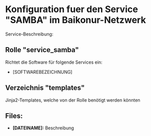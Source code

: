 # Konfiguration fuer den Service "SAMBA" im Baikonur-Netzwerk
Service-Beschreibung:

## Rolle "service_samba"
Richtet die Software für folgende Services ein:
* [SOFTWAREBEZEICHNUNG]

## Verzeichnis "templates"
Jinja2-Templates, welche von der Rolle benötigt werden könnten

## Files:
* **[DATEINAME]:** Beschreibung
